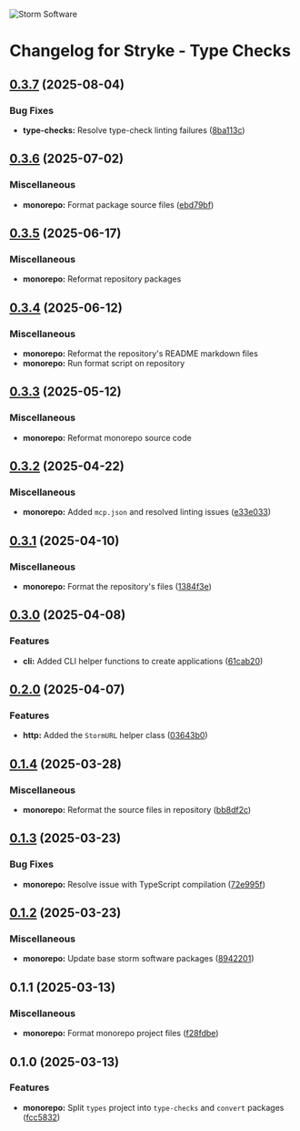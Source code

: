 ![Storm Software](https://public.storm-cdn.com/brand-banner.png)

# Changelog for Stryke - Type Checks

## [0.3.7](https://github.com/storm-software/stryke/releases/tag/type-checks%400.3.7) (2025-08-04)

### Bug Fixes

- **type-checks:** Resolve type-check linting failures
  ([8ba113c](https://github.com/storm-software/stryke/commit/8ba113c))

## [0.3.6](https://github.com/storm-software/stryke/releases/tag/type-checks%400.3.6) (2025-07-02)

### Miscellaneous

- **monorepo:** Format package source files
  ([ebd79bf](https://github.com/storm-software/stryke/commit/ebd79bf))

## [0.3.5](https://github.com/storm-software/stryke/releases/tag/type-checks%400.3.5) (2025-06-17)

### Miscellaneous

- **monorepo:** Reformat repository packages

## [0.3.4](https://github.com/storm-software/stryke/releases/tag/type-checks%400.3.4) (2025-06-12)

### Miscellaneous

- **monorepo:** Reformat the repository's README markdown files
- **monorepo:** Run format script on repository

## [0.3.3](https://github.com/storm-software/stryke/releases/tag/type-checks%400.3.3) (2025-05-12)

### Miscellaneous

- **monorepo:** Reformat monorepo source code

## [0.3.2](https://github.com/storm-software/stryke/releases/tag/type-checks%400.3.2) (2025-04-22)

### Miscellaneous

- **monorepo:** Added `mcp.json` and resolved linting issues
  ([e33e033](https://github.com/storm-software/stryke/commit/e33e033))

## [0.3.1](https://github.com/storm-software/stryke/releases/tag/type-checks%400.3.1) (2025-04-10)

### Miscellaneous

- **monorepo:** Format the repository's files
  ([1384f3e](https://github.com/storm-software/stryke/commit/1384f3e))

## [0.3.0](https://github.com/storm-software/stryke/releases/tag/type-checks%400.3.0) (2025-04-08)

### Features

- **cli:** Added CLI helper functions to create applications
  ([61cab20](https://github.com/storm-software/stryke/commit/61cab20))

## [0.2.0](https://github.com/storm-software/stryke/releases/tag/type-checks%400.2.0) (2025-04-07)

### Features

- **http:** Added the `StormURL` helper class
  ([03643b0](https://github.com/storm-software/stryke/commit/03643b0))

## [0.1.4](https://github.com/storm-software/stryke/releases/tag/type-checks%400.1.4) (2025-03-28)

### Miscellaneous

- **monorepo:** Reformat the source files in repository
  ([bb8df2c](https://github.com/storm-software/stryke/commit/bb8df2c))

## [0.1.3](https://github.com/storm-software/stryke/releases/tag/type-checks%400.1.3) (2025-03-23)

### Bug Fixes

- **monorepo:** Resolve issue with TypeScript compilation
  ([72e995f](https://github.com/storm-software/stryke/commit/72e995f))

## [0.1.2](https://github.com/storm-software/stryke/releases/tag/type-checks%400.1.2) (2025-03-23)

### Miscellaneous

- **monorepo:** Update base storm software packages
  ([8942201](https://github.com/storm-software/stryke/commit/8942201))

## 0.1.1 (2025-03-13)

### Miscellaneous

- **monorepo:** Format monorepo project files
  ([f28fdbe](https://github.com/storm-software/stryke/commit/f28fdbe))

## 0.1.0 (2025-03-13)

### Features

- **monorepo:** Split `types` project into `type-checks` and `convert` packages
  ([fcc5832](https://github.com/storm-software/stryke/commit/fcc5832))
